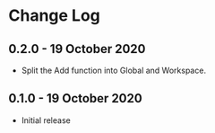 # Change Log

## 0.2.0 - 19 October 2020
- Split the Add function into Global and Workspace.

## 0.1.0 - 19 October 2020
- Initial release